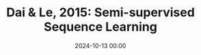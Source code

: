 ---
title: "Dai & Le, 2015: Semi-supervised Sequence Learning"
date: 2024-10-13 00:00
modified: 2024-10-13 00:00
status: draft
---